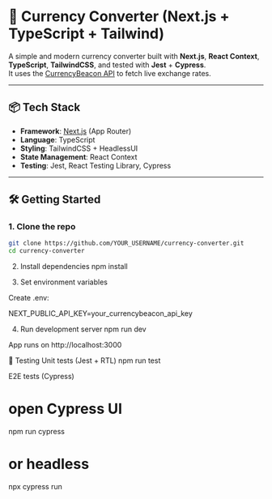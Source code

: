 # 💱 Currency Converter (Next.js + TypeScript + Tailwind)

A simple and modern currency converter built with **Next.js**, **React Context**, **TypeScript**, **TailwindCSS**, and tested with **Jest** + **Cypress**.  
It uses the [CurrencyBeacon API](https://currencybeacon.com/) to fetch live exchange rates.

---

## 📦 Tech Stack

- **Framework**: [Next.js](https://nextjs.org/) (App Router)
- **Language**: TypeScript
- **Styling**: TailwindCSS + HeadlessUI
- **State Management**: React Context
- **Testing**: Jest, React Testing Library, Cypress

---

## 🛠️ Getting Started

### 1. Clone the repo

```bash
git clone https://github.com/YOUR_USERNAME/currency-converter.git
cd currency-converter
```

2. Install dependencies
   npm install

3. Set environment variables

Create .env:

NEXT_PUBLIC_API_KEY=your_currencybeacon_api_key

4. Run development server
   npm run dev

App runs on http://localhost:3000

🧪 Testing
Unit tests (Jest + RTL)
npm run test

E2E tests (Cypress)

# open Cypress UI

npm run cypress

# or headless

npx cypress run
